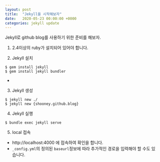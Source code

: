 ```yaml
---
layout: post
title:  "Jekyll을 시작해보자"
date:   2020-05-23 00:00:00 +0000
categories: jekyll update
---
```


Jekyll로 github blog를 사용하기 위한 준비를 해보자.

1. 2.4이상의 ruby가 설치되어 있어야 합니다.

2. Jekyll 설치
  ```
  $ gem install jekyll
  $ gem install jekyll bundler
  ```
  - 

3. Jekyll 생성
  ```
  $ jekyll new ./
  $ jekyll new {shooney.github.blog}
  ```

4. Jekyll 실행
  ```
  $ bundle exec jekyll serve
  ```

5. local 접속
  - http://localhost:4000 에 접속하여 확인을 합니다.
  - `_config.yml`의 정의된 `baseurl`정보에 따라 추가적인 경로을 입력해야 할 수도 있습니다.

[jekyll-docs]: http://jekyllrb.com/docs/home
[jekyll-gh]:   https://github.com/jekyll/jekyll
[jekyll-talk]: https://talk.jekyllrb.com/
